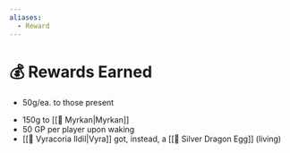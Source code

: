```yaml
---
aliases:
  - Reward
---
```

# 💰 Rewards Earned
 - 50g/ea. to those present
* 150g to [[🧙 Myrkan|Myrkan]]
* 50 GP per player upon waking
* [[🍃 Vyracoria Ildil|Vyra]] got, instead, a [[🥚 Silver Dragon Egg]] (living)